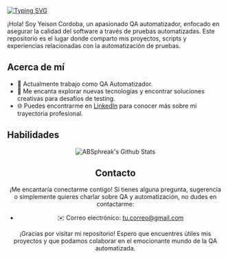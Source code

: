 
[![Typing SVG](https://readme-typing-svg.herokuapp.com?font=Architects+Daughter&color=7AF79A&size=30&lines=Hey!+Soy+YeisonCordoba!;Soy+un+QA+Automaizador...+co)](https://git.io/typing-svg)


¡Hola! Soy Yeison Cordoba, un apasionado QA automatizador, enfocado en asegurar la calidad del software a través de pruebas automatizadas. Este repositorio es el lugar donde comparto mis proyectos, scripts y experiencias relacionadas con la automatización de pruebas.

## Acerca de mí
- 💼 Actualmente trabajo como QA Automatizador.
- 🚀 Me encanta explorar nuevas tecnologías y encontrar soluciones creativas para desafíos de testing.
- 🌐 Puedes encontrarme en [LinkedIn](https://www.linkedin.com/in/yeison-andres-parra-cordoba-b99487206/) para conocer más sobre mi trayectoria profesional.

## Habilidades
<div align="center">

<img align="center" src="https://github-readme-stats.vercel.app/api?username=ABSphreak&include_all_commits=true&count_private=true&show_icons=true&line_height=20&title_color=7A7ADB&icon_color=2234AE&text_color=D3D3D3&bg_color=0,000000,130F40" alt="ABSphreak's Github Stats">


## Contacto
¡Me encantaría conectarme contigo! Si tienes alguna pregunta, sugerencia o simplemente quieres charlar sobre QA y automatización, no dudes en contactarme:
- ✉️ Correo electrónico: [tu.correo@gmail.com](yeisoncordoba672@gmail.com)


¡Gracias por visitar mi repositorio! Espero que encuentres útiles mis proyectos y que podamos colaborar en el emocionante mundo de la QA automatizada.
